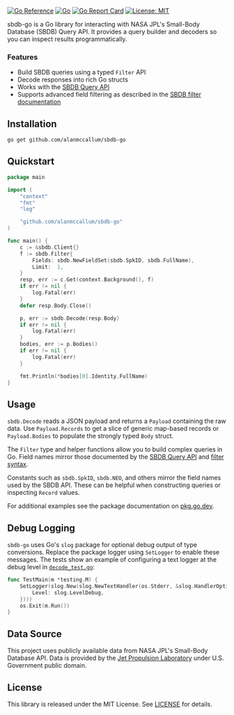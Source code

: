 [![Go Reference](https://pkg.go.dev/badge/github.com/alanmccallum/sbdb-go.svg)](https://pkg.go.dev/github.com/alanmccallum/sbdb-go)
[![Go](https://github.com/alanmccallum/sbdb-go/actions/workflows/go.yml/badge.svg)](https://github.com/alanmccallum/sbdb-go/actions/workflows/go.yml)
[![Go Report Card](https://goreportcard.com/badge/github.com/alanmccallum/sbdb-go)](https://goreportcard.com/report/github.com/alanmccallum/sbdb-go)
[![License: MIT](https://img.shields.io/badge/License-MIT-yellow.svg)](LICENSE)


sbdb-go is a Go library for interacting with NASA JPL's Small-Body Database (SBDB) Query API. It provides a query builder and decoders so you can inspect results programmatically.

### Features
- Build SBDB queries using a typed `Filter` API
- Decode responses into rich Go structs
- Works with the [SBDB Query API](https://ssd-api.jpl.nasa.gov/doc/sbdb_query.html)
- Supports advanced field filtering as described in the [SBDB filter documentation](https://ssd-api.jpl.nasa.gov/doc/sbdb_filter.html)

## Installation

```
go get github.com/alanmccallum/sbdb-go
```

## Quickstart

```go
package main

import (
	"context"
	"fmt"
	"log"

	"github.com/alanmccallum/sbdb-go"
)

func main() {
	c := &sbdb.Client{}
	f := sbdb.Filter{
		Fields: sbdb.NewFieldSet(sbdb.SpkID, sbdb.FullName),
		Limit:  1,
	}
	resp, err := c.Get(context.Background(), f)
	if err != nil {
		log.Fatal(err)
	}
	defer resp.Body.Close()

	p, err := sbdb.Decode(resp.Body)
	if err != nil {
		log.Fatal(err)
	}
	bodies, err := p.Bodies()
	if err != nil {
		log.Fatal(err)
	}

	fmt.Println(*bodies[0].Identity.FullName)
}

```

## Usage

`sbdb.Decode` reads a JSON payload and returns a `Payload` containing the raw data. Use `Payload.Records` to get a slice of generic map-based records or `Payload.Bodies` to populate the strongly typed `Body` struct.

The `Filter` type and helper functions allow you to build complex queries in Go. Field names mirror those documented by the [SBDB Query API](https://ssd-api.jpl.nasa.gov/doc/sbdb_query.html) and [filter syntax](https://ssd-api.jpl.nasa.gov/doc/sbdb_filter.html).

Constants such as `sbdb.SpkID`, `sbdb.NEO`, and others mirror the field names used by the SBDB API. These can be helpful when constructing queries or inspecting `Record` values.

For additional examples see the package documentation on [pkg.go.dev](https://pkg.go.dev/github.com/alanmccallum/sbdb-go).

## Debug Logging

`sbdb-go` uses Go's `slog` package for optional debug output of type conversions. Replace the
package logger using `SetLogger` to enable these messages. The tests show an
example of configuring a text logger at the debug level in
[`decode_test.go`](decode_test.go):

```go
func TestMain(m *testing.M) {
    SetLogger(slog.New(slog.NewTextHandler(os.Stderr, &slog.HandlerOptions{
        Level: slog.LevelDebug,
    })))
    os.Exit(m.Run())
}
```


## Data Source

This project uses publicly available data from NASA JPL's Small-Body Database API. Data is provided by the [Jet Propulsion Laboratory](https://ssd-api.jpl.nasa.gov/) under U.S. Government public domain.

## License

This library is released under the MIT License. See [LICENSE](LICENSE) for details.